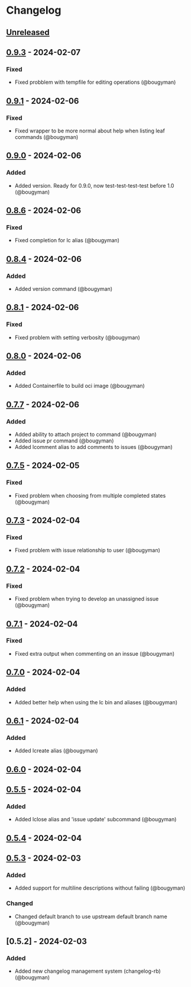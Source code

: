 # Changelog

## [Unreleased]

## [0.9.3] - 2024-02-07
### Fixed
- Fixed probblem with tempfile for editing operations (@bougyman)

## [0.9.1] - 2024-02-06
### Fixed
- Fixed wrapper to be more normal about help when listing leaf commands (@bougyman)

## [0.9.0] - 2024-02-06
### Added
- Added version. Ready for 0.9.0, now test-test-test-test before 1.0 (@bougyman)

## [0.8.6] - 2024-02-06
### Fixed
- Fixed completion for lc alias (@bougyman)

## [0.8.4] - 2024-02-06
### Added
- Added version command (@bougyman)

## [0.8.1] - 2024-02-06
### Fixed
- Fixed problem with setting verbosity (@bougyman)

## [0.8.0] - 2024-02-06
### Added
- Added Containerfile to build oci image (@bougyman)

## [0.7.7] - 2024-02-06
### Added
- Added ability to attach project to command (@bougyman)
- Added issue pr command (@bougyman)
- Added lcomment alias to add comments to issues (@bougyman)

## [0.7.5] - 2024-02-05
### Fixed
- Fixed problem when choosing from multiple completed states (@bougyman)

## [0.7.3] - 2024-02-04
### Fixed
- Fixed problem with issue relationship to user (@bougyman)

## [0.7.2] - 2024-02-04
### Fixed
- Fixed problem when trying to develop an unassigned issue (@bougyman)

## [0.7.1] - 2024-02-04
### Fixed
- Fixed extra output when commenting on an inssue (@bougyman)

## [0.7.0] - 2024-02-04
### Added
- Added better help when using the lc bin and aliases (@bougyman)

## [0.6.1] - 2024-02-04
### Added
- Added lcreate alias (@bougyman)

## [0.6.0] - 2024-02-04

## [0.5.5] - 2024-02-04
### Added
- Added lclose alias and 'issue update' subcommand (@bougyman)

## [0.5.4] - 2024-02-04

## [0.5.3] - 2024-02-03
### Added
- Added support for multiline descriptions without failing (@bougyman)

### Changed
- Changed default branch to use upstream default branch name (@bougyman)

## [0.5.2] - 2024-02-03
### Added
- Added new changelog management system (changelog-rb) (@bougyman)

[Unreleased]: https://github.com/rubyists/linear-cli/compare/0.9.3...HEAD
[0.9.3]: https://github.com/rubyists/linear-cli/compare/v0.9.1...0.9.3
[0.9.1]: https://github.com/rubyists/linear-cli/compare/v0.9.0...v0.9.1
[0.9.0]: https://github.com/rubyists/linear-cli/compare/v0.8.6...v0.9.0
[0.8.6]: https://github.com/rubyists/linear-cli/compare/v0.8.4...v0.8.6
[0.8.4]: https://github.com/rubyists/linear-cli/compare/v0.8.1...v0.8.4
[0.8.1]: https://github.com/rubyists/linear-cli/compare/v0.8.0...v0.8.1
[0.8.0]: https://github.com/rubyists/linear-cli/compare/v0.7.7...v0.8.0
[0.7.7]: https://github.com/rubyists/linear-cli/compare/v0.7.5...v0.7.7
[0.7.5]: https://github.com/rubyists/linear-cli/compare/v0.7.3...v0.7.5
[0.7.3]: https://github.com/rubyists/linear-cli/compare/v0.7.2...v0.7.3
[0.7.2]: https://github.com/rubyists/linear-cli/compare/v0.7.1...v0.7.2
[0.7.1]: https://github.com/rubyists/linear-cli/compare/v0.7.0...v0.7.1
[0.7.0]: https://github.com/rubyists/linear-cli/compare/v0.6.1...v0.7.0
[0.6.1]: https://github.com/rubyists/linear-cli/compare/v0.6.0...v0.6.1
[0.6.0]: https://github.com/rubyists/linear-cli/compare/v0.5.5...v0.6.0
[0.5.5]: https://github.com/rubyists/linear-cli/compare/v0.5.4...v0.5.5
[0.5.4]: https://github.com/rubyists/linear-cli/compare/v0.5.3...v0.5.4
[0.5.3]: https://github.com/rubyists/linear-cli/compare/v0.5.2...v0.5.3
